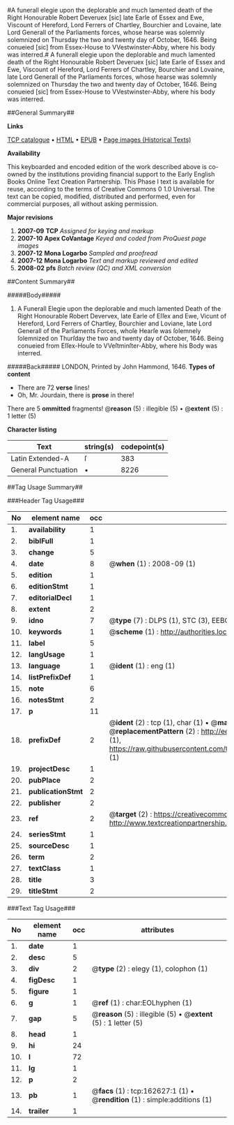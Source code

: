 #A funerall elegie upon the deplorable and much lamented death of the Right Honourable Robert Deveruex [sic] late Earle of Essex and Ewe, Viscount of Hereford, Lord Ferrers of Chartley, Bourchier and Lovaine, late Lord Generall of the Parliaments forces, whose hearse was solemnly solemnized on Thursday the two and twenty day of October, 1646. Being conueied [sic] from Essex-House to VVestwinster-Abby, where his body was interred.#
A funerall elegie upon the deplorable and much lamented death of the Right Honourable Robert Deveruex [sic] late Earle of Essex and Ewe, Viscount of Hereford, Lord Ferrers of Chartley, Bourchier and Lovaine, late Lord Generall of the Parliaments forces, whose hearse was solemnly solemnized on Thursday the two and twenty day of October, 1646. Being conueied [sic] from Essex-House to VVestwinster-Abby, where his body was interred.

##General Summary##

**Links**

[TCP catalogue](http://www.ota.ox.ac.uk/tcp/)  • 
[HTML](http://tei.it.ox.ac.uk/tcp/Texts-HTML/free/A85/A85056.html)  • 
[EPUB](http://tei.it.ox.ac.uk/tcp/Texts-EPUB/free/A85/A85056.epub) • 
[Page images (Historical Texts)](https://data.historicaltexts.jisc.ac.uk/view?pubId=eebo-99869417e&pageId=eebo-99869417e-162627-1)

**Availability**

This keyboarded and encoded edition of the
	       work described above is co-owned by the institutions
	       providing financial support to the Early English Books
	       Online Text Creation Partnership. This Phase I text is
	       available for reuse, according to the terms of Creative
	       Commons 0 1.0 Universal. The text can be copied,
	       modified, distributed and performed, even for
	       commercial purposes, all without asking permission.

**Major revisions**

1. __2007-09__ __TCP__ *Assigned for keying and markup*
1. __2007-10__ __Apex CoVantage__ *Keyed and coded from ProQuest page images*
1. __2007-12__ __Mona Logarbo__ *Sampled and proofread*
1. __2007-12__ __Mona Logarbo__ *Text and markup reviewed and edited*
1. __2008-02__ __pfs__ *Batch review (QC) and XML conversion*

##Content Summary##

#####Body#####

1. A Funerall Elegie upon the deplorable and much lamented Death of the Right Honourable Robert Devervex, late Earle of Eſſex and Ewe, Vicunt of Hereford, Lord Ferrers of Chartley, Bourchier and Loviane, late Lord Generall of the Parliaments Forces, whoſe Hearſe was ſolemnely ſolemnized on Thurſday the two and twenty day of October, 1646. Being conueied from Eſſex-Houſe to VVeſtminſter-Abby, where his Body was interred.

#####Back#####
LONDON, Printed by John Hammond, 1646.
**Types of content**

  * There are 72 **verse** lines!
  * Oh, Mr. Jourdain, there is **prose** in there!

There are 5 **ommitted** fragments! 
 @__reason__ (5) : illegible (5)  •  @__extent__ (5) : 1 letter (5)

**Character listing**


|Text|string(s)|codepoint(s)|
|---|---|---|
|Latin Extended-A|ſ|383|
|General Punctuation|•|8226|

##Tag Usage Summary##

###Header Tag Usage###

|No|element name|occ|attributes|
|---|---|---|---|
|1.|__availability__|1||
|2.|__biblFull__|1||
|3.|__change__|5||
|4.|__date__|8| @__when__ (1) : 2008-09 (1)|
|5.|__edition__|1||
|6.|__editionStmt__|1||
|7.|__editorialDecl__|1||
|8.|__extent__|2||
|9.|__idno__|7| @__type__ (7) : DLPS (1), STC (3), EEBO-CITATION (1), PROQUEST (1), VID (1)|
|10.|__keywords__|1| @__scheme__ (1) : http://authorities.loc.gov/ (1)|
|11.|__label__|5||
|12.|__langUsage__|1||
|13.|__language__|1| @__ident__ (1) : eng (1)|
|14.|__listPrefixDef__|1||
|15.|__note__|6||
|16.|__notesStmt__|2||
|17.|__p__|11||
|18.|__prefixDef__|2| @__ident__ (2) : tcp (1), char (1)  •  @__matchPattern__ (2) : ([0-9\-]+):([0-9IVX]+) (1), (.+) (1)  •  @__replacementPattern__ (2) : http://eebo.chadwyck.com/downloadtiff?vid=$1&page=$2 (1), https://raw.githubusercontent.com/textcreationpartnership/Texts/master/tcpchars.xml#$1 (1)|
|19.|__projectDesc__|1||
|20.|__pubPlace__|2||
|21.|__publicationStmt__|2||
|22.|__publisher__|2||
|23.|__ref__|2| @__target__ (2) : https://creativecommons.org/publicdomain/zero/1.0/ (1), http://www.textcreationpartnership.org/docs/. (1)|
|24.|__seriesStmt__|1||
|25.|__sourceDesc__|1||
|26.|__term__|2||
|27.|__textClass__|1||
|28.|__title__|3||
|29.|__titleStmt__|2||


###Text Tag Usage###

|No|element name|occ|attributes|
|---|---|---|---|
|1.|__date__|1||
|2.|__desc__|5||
|3.|__div__|2| @__type__ (2) : elegy (1), colophon (1)|
|4.|__figDesc__|1||
|5.|__figure__|1||
|6.|__g__|1| @__ref__ (1) : char:EOLhyphen (1)|
|7.|__gap__|5| @__reason__ (5) : illegible (5)  •  @__extent__ (5) : 1 letter (5)|
|8.|__head__|1||
|9.|__hi__|24||
|10.|__l__|72||
|11.|__lg__|1||
|12.|__p__|2||
|13.|__pb__|1| @__facs__ (1) : tcp:162627:1 (1)  •  @__rendition__ (1) : simple:additions (1)|
|14.|__trailer__|1||

